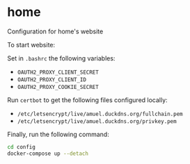 # home
Configuration for home's website

To start website:

Set in `.bashrc` the following variables:
- `OAUTH2_PROXY_CLIENT_SECRET`
- `OAUTH2_PROXY_CLIENT_ID`
- `OAUTH2_PROXY_COOKIE_SECRET`

Run `certbot` to get the following files configured locally:
- `/etc/letsencrypt/live/amuel.duckdns.org/fullchain.pem`
- `/etc/letsencrypt/live/amuel.duckdns.org/privkey.pem`

Finally, run the following command:
```bash
cd config
docker-compose up --detach
```
